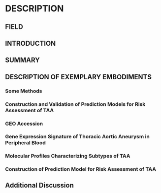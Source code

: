 # DESCRIPTION

## FIELD

## INTRODUCTION

## SUMMARY

## DESCRIPTION OF EXEMPLARY EMBODIMENTS

### Some Methods

### Construction and Validation of Prediction Models for Risk Assessment of TAA

### GEO Accession

### Gene Expression Signature of Thoracic Aortic Aneurysm in Peripheral Blood

### Molecular Profiles Characterizing Subtypes of TAA

### Construction of Prediction Model for Risk Assessment of TAA

## Additional Discussion

